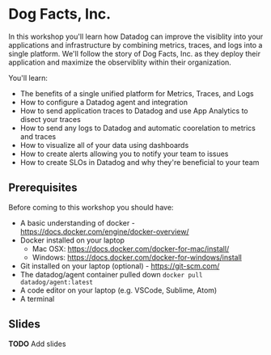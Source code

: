 # Dog Facts, Inc.

In this workshop you'll learn how Datadog can improve the visiblity into your applications and infrastructure by combining metrics, traces, and logs into a single platform. We'll follow the story of Dog Facts, Inc. as they deploy their application and maximize the observiblity within their organization.

You'll learn:
- The benefits of a single unified platform for Metrics, Traces, and Logs
- How to configure a Datadog agent and integration
- How to send application traces to Datadog and use App Analytics to disect your traces
- How to send any logs to Datadog and automatic coorelation to metrics and traces
- How to visualize all of your data using dashboards
- How to create alerts allowing you to notify your team to issues
- How to create SLOs in Datadog and why they're beneficial to your team


## Prerequisites

Before coming to this workshop you should have:
- A basic understanding of docker - https://docs.docker.com/engine/docker-overview/
- Docker installed on your laptop
  - Mac OSX: https://docs.docker.com/docker-for-mac/install/
  - Windows: https://docs.docker.com/docker-for-windows/install
- Git installed on your laptop (optional) - https://git-scm.com/
- The datadog/agent container pulled down
  `docker pull datadog/agent:latest`
- A code editor on your laptop (e.g. VSCode, Sublime, Atom)
- A terminal

## Slides

**TODO** Add slides

